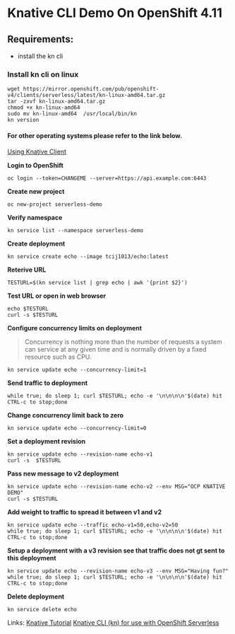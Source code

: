 # Knative CLI Demo On OpenShift 4.11

## Requirements:
* install the kn cli

### Install kn cli on linux
```
wget https://mirror.openshift.com/pub/openshift-v4/clients/serverless/latest/kn-linux-amd64.tar.gz
tar -zxvf kn-linux-amd64.tar.gz
chmod +x kn-linux-amd64 
sudo mv kn-linux-amd64  /usr/local/bin/kn
kn version
```

#### For other operating systems please refer to the link below.
[Using Knative Client](https://docs.openshift.com/container-platform/4.7/serverless/installing-kn.html#installing-kn)

**Login to OpenShift**
```
oc login --token=CHANGEME --server=https://api.example.com:6443
```

**Create new project**
```
oc new-project serverless-demo
```

**Verify namespace**
```
kn service list --namespace serverless-demo
```

**Create deployment**
```
kn service create echo --image tcij1013/echo:latest
```

**Reterive URL**
```
TESTURL=$(kn service list | grep echo | awk '{print $2}')
```

**Test URL or open in web browser**
```
echo $TESTURL
curl -s $TESTURL
```

**Configure concurrency limits on deployment**
> Concurrency is nothing more than the number of requests a system can service at any given time and is normally driven by a fixed resource such as CPU.
```
kn service update echo --concurrency-limit=1
```

**Send traffic to deployment**
```
while true; do sleep 1; curl $TESTURL; echo -e '\n\n\n\n'$(date) hit CTRL-c to stop;done
```

**Change concurrency limit back to zero**
```
kn service update echo --concurrency-limit=0
```
**Set a deployment revision**
```
kn service update echo --revision-name echo-v1
curl -s  $TESTURL
```
**Pass new message to v2 deployment**
```
kn service update echo --revision-name echo-v2 --env MSG="OCP KNATIVE DEMO"
curl -s $TESTURL
```
**Add weight to traffic to spread it between v1 and v2**
```
kn service update echo --traffic echo-v1=50,echo-v2=50
while true; do sleep 1; curl $TESTURL; echo -e '\n\n\n\n'$(date) hit CTRL-c to stop;done
```

**Setup a deployment with a v3 revision see that traffic does not gt sent to this deployment**
```
kn service update echo --revision-name echo-v3 --env MSG="Having fun?"
while true; do sleep 1; curl $TESTURL; echo -e '\n\n\n\n'$(date) hit CTRL-c to stop;done
```

**Delete deployment**
```
kn service delete echo
```

Links:
[Knative Tutorial](https://redhat-developer-demos.github.io/knative-tutorial/knative-tutorial/index.html)
[Knative CLI (kn) for use with OpenShift Serverless](https://docs.openshift.com/container-platform/4.7/cli_reference/kn-cli-tools.html)
